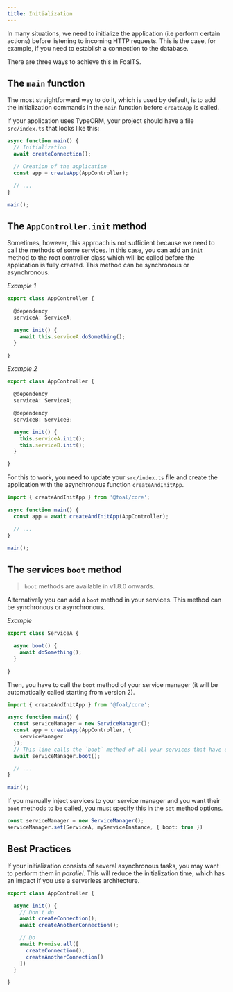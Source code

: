 ```yaml
---
title: Initialization
---
```


In many situations, we need to initialize the application (i.e perform certain actions) before listening to incoming HTTP requests. This is the case, for example, if you need to establish a connection to the database.

There are three ways to achieve this in FoalTS.

## The `main` function

The most straightforward way to do it, which is used by default, is to add the initialization commands in the `main` function before `createApp` is called.

If your application uses TypeORM, your project should have a file `src/index.ts` that looks like this:

```typescript
async function main() {
  // Initialization
  await createConnection();

  // Creation of the application
  const app = createApp(AppController);

  // ...
}

main();
```

## The `AppController.init` method

Sometimes, however, this approach is not sufficient because we need to call the methods of some services. In this case, you can add an `init` method to the root controller class which will be called before the application is fully created. This method can be synchronous or asynchronous.

*Example 1*
```typescript
export class AppController {

  @dependency
  serviceA: ServiceA;

  async init() {
    await this.serviceA.doSomething();
  }

}
```

*Example 2*
```typescript
export class AppController {

  @dependency
  serviceA: ServiceA;

  @dependency
  serviceB: ServiceB;

  async init() {
    this.serviceA.init();
    this.serviceB.init();
  }

}
```

For this to work, you need to update your `src/index.ts` file and create the application with the asynchronous function `createAndInitApp`.

```typescript
import { createAndInitApp } from '@foal/core';

async function main() {
  const app = await createAndInitApp(AppController);

  // ...
}

main();
```

## The services `boot` method

> `boot` methods are available in v1.8.0 onwards.

Alternatively you can add a `boot` method in your services. This method can be synchronous or asynchronous.

*Example*
```typescript
export class ServiceA {

  async boot() {
    await doSomething();
  }

}
```

Then, you have to call the `boot` method of your service manager (it will be automatically called starting from version 2).

```typescript
import { createAndInitApp } from '@foal/core';

async function main() {
  const serviceManager = new ServiceManager();
  const app = createApp(AppController, {
    serviceManager
  });
  // This line calls the `boot` method of all your services that have one.
  await serviceManager.boot();

  // ...
}

main();
```

If you manually inject services to your service manager and you want their `boot` methods to be called, you must specify this in the `set` method options.

```typescript
const serviceManager = new ServiceManager();
serviceManager.set(ServiceA, myServiceInstance, { boot: true })
```

## Best Practices

If your initialization consists of several asynchronous tasks, you may want to perform them in *parallel*. This will reduce the initialization time, which has an impact if you use a serverless architecture.

```typescript
export class AppController {

  async init() {
    // Don't do
    await createConnection();
    await createAnotherConnection();

    // Do
    await Promise.all([
      createConnection(),
      createAnotherConnection()
    ])
  }

}
```
